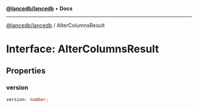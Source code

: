[**@lancedb/lancedb**](../README.md) • **Docs**

***

[@lancedb/lancedb](../globals.md) / AlterColumnsResult

# Interface: AlterColumnsResult

## Properties

### version

```ts
version: number;
```
